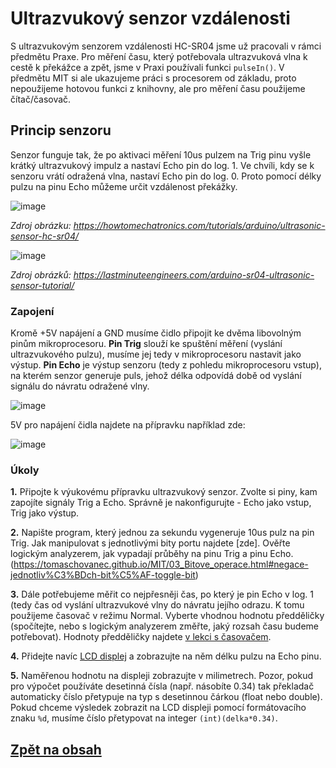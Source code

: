 # Ultrazvukový senzor vzdálenosti
S ultrazvukovým senzorem vzdálenosti HC-SR04 jsme už pracovali v rámci předmětu Praxe. Pro měření času, který potřebovala ultrazvuková vlna k cestě k překážce a zpět, jsme v Praxi používali funkci ```pulseIn()```. V předmětu MIT si ale ukazujeme práci s procesorem od základu, proto nepoužijeme hotovou funkci z knihovny, ale pro měření času použijeme čítač/časovač.

## Princip senzoru
Senzor funguje tak, že po aktivaci měření 10us pulzem na Trig pinu vyšle krátký ultrazvukový impulz a nastaví Echo pin do log. 1. Ve chvíli, kdy se k senzoru vrátí odražená vlna, nastaví Echo pin do log. 0. Proto pomocí délky pulzu na pinu Echo můžeme určit vzdálenost překážky.

![image](https://github.com/user-attachments/assets/b9491ccf-c2ee-4d43-abfb-c589ddbb5567)

*Zdroj obrázku: https://howtomechatronics.com/tutorials/arduino/ultrasonic-sensor-hc-sr04/*

![image](https://lastminuteengineers.com/wp-content/uploads/arduino/HC-SR04-Ultrasonic-Sensor-Working-Echo-reflected-from-Obstacle.gif)

*Zdroj obrázků: https://lastminuteengineers.com/arduino-sr04-ultrasonic-sensor-tutorial/*

### Zapojení
Kromě +5V napájení a GND musíme čidlo připojit ke dvěma libovolným pinům mikroprocesoru. **Pin Trig** slouží ke spuštění měření (vyslání ultrazvukového pulzu), musíme jej tedy v mikroprocesoru nastavit jako výstup. **Pin Echo** je výstup senzoru (tedy z pohledu mikroprocesoru vstup), na kterém senzor generuje puls, jehož délka odpovídá době od vyslání signálu do návratu odražené vlny.

![image](https://github.com/user-attachments/assets/97bf9bf2-9d66-4816-bda1-f13b5380f0e9)

5V pro napájení čidla najdete na přípravku například zde:

![image](https://github.com/user-attachments/assets/e5dff296-7023-495a-8e78-43398c8cf3c0)


### Úkoly

**1.** Připojte k výukovému přípravku ultrazvukový senzor. Zvolte si piny, kam zapojíte signály Trig a Echo. Správně je nakonfigurujte - Echo jako vstup, Trig jako výstup.

**2.** Napište program, který jednou za sekundu vygeneruje 10us pulz na pin Trig. Jak manipulovat s jednotlivými bity portu najdete [zde]. Ověřte logickým analyzerem, jak vypadají průběhy na pinu Trig a pinu Echo. (https://tomaschovanec.github.io/MIT/03_Bitove_operace.html#negace-jednotliv%C3%BDch-bit%C5%AF-toggle-bit)

**3.** Dále potřebujeme měřit co nejpřesněji čas, po který je pin Echo v log. 1 (tedy čas od vyslání ultrazvukové vlny do návratu jejího odrazu. K tomu použijeme časovač v režimu Normal. Vyberte vhodnou hodnotu předděličky (spočítejte, nebo s logickým analyzerem změřte, jaký rozsah času budeme potřebovat). Hodnoty předděličky najdete [v lekci s časovačem](https://tomaschovanec.github.io/MIT/08_Timer.html#%C4%8Dasov%C3%A1n%C3%AD-pro-r%C5%AFzn%C3%A9-hodnoty-prescaleru).

**4.** Přidejte navíc [LCD displej](https://tomaschovanec.github.io/MIT/12_LCD.html) a zobrazujte na něm délku pulzu na Echo pinu.

**5.** Naměřenou hodnotu na displeji zobrazujte v milimetrech. Pozor, pokud pro výpočet používáte desetinná čísla (např. násobíte 0.34) tak překladač automaticky číslo přetypuje na typ s desetinnou čárkou (float nebo double). Pokud chceme výsledek zobrazit na LCD displeji pomocí formátovacího znaku ```%d```, musíme číslo přetypovat na integer ```(int)(delka*0.34)```.


## [Zpět na obsah](README.md)

